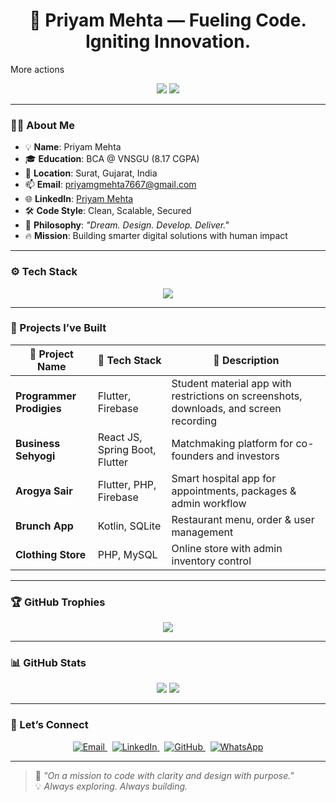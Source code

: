 <h1 align="center">🚀 Priyam Mehta — Fueling Code. Igniting Innovation.</h1>More actions

<p align="center">
  <img src="https://readme-typing-svg.herokuapp.com?font=JetBrains+Mono&color=00F7FF&size=22&center=true&vCenter=true&lines=Python;Django | MySQL;ASP.Net;VB.Net" />
  <img src="https://readme-typing-svg.herokuapp.com?font=JetBrains+Mono&color=00F7FF&size=22&center=true&vCenter=true&lines=Python;Django;ASP.Net;VB.Net" />
</p>

---

### 🧑‍💻 About Me

- 💡 **Name**: Priyam Mehta  
- 🎓 **Education**: BCA @ VNSGU (8.17 CGPA)  
- 📍 **Location**: Surat, Gujarat, India  
- 📫 **Email**: [priyamgmehta7667@gmail.com](mailto:priyamgmehta7667@gmail.com)  
- 🌐 **LinkedIn**: [Priyam Mehta](https://www.linkedin.com/in/priyamgmehta)  
- 🛠️ **Code Style**: Clean, Scalable, Secured  
- 💬 **Philosophy**: _"Dream. Design. Develop. Deliver."_  
- 🔥 **Mission**: Building smarter digital solutions with human impact

---

### ⚙️ Tech Stack

<div align="center">
  <img src="https://skillicons.dev/icons?i=php,django,dotnet,html,css,js,mysql,mongodb,vscode" />
</div>

---

### 📱 Projects I’ve Built

| 🚀 Project Name         | 🧰 Tech Stack            | 📌 Description                                                                 |
|------------------------|--------------------------|--------------------------------------------------------------------------------|
| **Programmer Prodigies** | Flutter, Firebase        | Student material app with restrictions on screenshots, downloads, and screen recording |
| **Business Sehyogi**     | React JS, Spring Boot, Flutter    | Matchmaking platform for co-founders and investors                            |
| **Arogya Sair**          | Flutter, PHP, Firebase   | Smart hospital app for appointments, packages & admin workflow               |
| **Brunch App**           | Kotlin, SQLite           | Restaurant menu, order & user management                                      |
| **Clothing Store**       | PHP, MySQL               | Online store with admin inventory control                                     |

---

### 🏆 GitHub Trophies

<p align="center">
  <img src="https://github-profile-trophy.vercel.app/?username=PriyamGMehta&theme=radical&no-bg=true&no-frame=true&margin-w=15&column=7" />
</p>

---

### 📊 GitHub Stats

<div align="center">
  <img src="https://github-readme-stats.vercel.app/api?username=PriyamGMehta&show_icons=true&theme=tokyonight&count_private=true" />
  <img src="https://github-readme-stats.vercel.app/api/top-langs/?username=PriyamGMehta&layout=compact&theme=tokyonight" />
</div>

---

### 🤝 Let’s Connect

<p align="center">
  <a href="mailto:priyamgmehta7667@gmail.com" target="_blank">
    <img src="https://img.shields.io/badge/Email-EA4335?style=for-the-badge&logo=gmail&logoColor=white" alt="Email" />
  </a>
  &nbsp;
  <a href="https://www.linkedin.com/in/priyamgmehta" target="_blank">
    <img src="https://img.shields.io/badge/LinkedIn-0A66C2?style=for-the-badge&logo=linkedin&logoColor=white" alt="LinkedIn" />
  </a>
  &nbsp;
  <a href="https://github.com/priyamgmehta" target="_blank">
    <img src="https://img.shields.io/badge/GitHub-181717?style=for-the-badge&logo=github&logoColor=white" alt="GitHub" />
  </a>
  &nbsp;
  <a href="https://wa.me/919723367667" target="_blank">
    <img src="https://img.shields.io/badge/WhatsApp-25D366?style=for-the-badge&logo=whatsapp&logoColor=white" alt="WhatsApp" />
  </a>
<!--   &nbsp;
  <a href="https://devtamakuwala.github.io" target="_blank">
    <img src="https://img.shields.io/badge/Portfolio-111111?style=for-the-badge&logo=vercel&logoColor=white" alt="Portfolio" />
  </a> -->
</p>

---

> 🧠 _"On a mission to code with clarity and design with purpose."_  
> 💡 _Always exploring. Always building._
